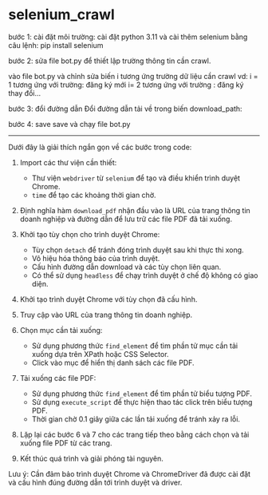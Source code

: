# selenium_crawl
bước 1: cài đặt môi trường:
cài đặt python 3.11 và cài thêm selenium bằng câu lệnh: pip install selenium


bước 2: sửa file bot.py để thiết lập trường thông tin cần crawl.


vào file bot.py và chỉnh sửa biến i tương ứng trường dữ liệu cần crawl
    vd: i = 1 tương ứng với trường: đăng ký mới
     i=  2 tương ứng với trường : đăng ký thay đổi...


    
bước 3: đổi đường dẫn
Đổi đường dẫn tải về trong biến download_path:


bước 4: save
save và chạy file bot.py

---------------------------------------------------------------------------------------------------------------------
 Dưới đây là giải thích ngắn gọn về các bước trong code:

1. Import các thư viện cần thiết:
   - Thư viện `webdriver` từ `selenium` để tạo và điều khiển trình duyệt Chrome.
   - `time` để tạo các khoảng thời gian chờ.

2. Định nghĩa hàm `download_pdf` nhận đầu vào là URL của trang thông tin doanh nghiệp và đường dẫn để lưu trữ các file PDF đã tải xuống.

3. Khởi tạo tùy chọn cho trình duyệt Chrome:
   - Tùy chọn `detach` để tránh đóng trình duyệt sau khi thực thi xong.
   - Vô hiệu hóa thông báo của trình duyệt.
   - Cấu hình đường dẫn download và các tùy chọn liên quan.
   - Có thể sử dụng `headless` để chạy trình duyệt ở chế độ không có giao diện.

4. Khởi tạo trình duyệt Chrome với tùy chọn đã cấu hình.

5. Truy cập vào URL của trang thông tin doanh nghiệp.

6. Chọn mục cần tải xuống:
   - Sử dụng phương thức `find_element` để tìm phần tử mục cần tải xuống dựa trên XPath hoặc CSS Selector.
   - Click vào mục để hiển thị danh sách các file PDF.

7. Tải xuống các file PDF:
   - Sử dụng phương thức `find_element` để tìm phần tử biểu tượng PDF.
   - Sử dụng `execute_script` để thực hiện thao tác click trên biểu tượng PDF.
   - Thời gian chờ 0.1 giây giữa các lần tải xuống để tránh xảy ra lỗi.

8. Lặp lại các bước 6 và 7 cho các trang tiếp theo bằng cách chọn và tải xuống file PDF từ các trang.

9. Kết thúc quá trình và giải phóng tài nguyên.

Lưu ý: Cần đảm bảo trình duyệt Chrome và ChromeDriver đã được cài đặt và cấu hình đúng đường dẫn tới trình duyệt và driver.
